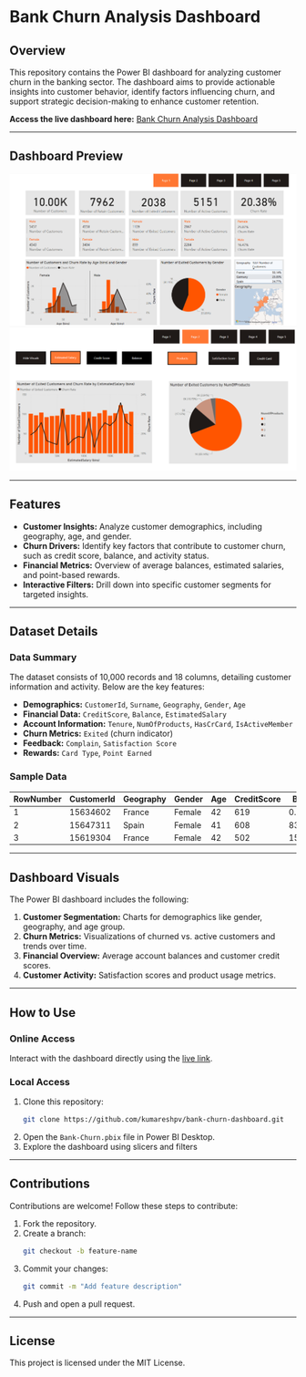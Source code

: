 # Bank Churn Analysis Dashboard

## Overview

This repository contains the Power BI dashboard for analyzing customer churn in the banking sector. The dashboard aims to provide actionable insights into customer behavior, identify factors influencing churn, and support strategic decision-making to enhance customer retention.

**Access the live dashboard here:** [Bank Churn Analysis Dashboard](https://app.powerbi.com/groups/me/reports/69407628-720e-4653-93ce-7c0df320e8bb/00416c7859a9b6b97228?experience=power-bi)

---

## Dashboard Preview

![Bank Churn Dashboard - Page 1](image.png)
![Bank Churn Dashboard - Page 2](image2.png)

---

## Features

- **Customer Insights:** Analyze customer demographics, including geography, age, and gender.
- **Churn Drivers:** Identify key factors that contribute to customer churn, such as credit score, balance, and activity status.
- **Financial Metrics:** Overview of average balances, estimated salaries, and point-based rewards.
- **Interactive Filters:** Drill down into specific customer segments for targeted insights.

---

## Dataset Details

### Data Summary
The dataset consists of 10,000 records and 18 columns, detailing customer information and activity. Below are the key features:

- **Demographics:** `CustomerId`, `Surname`, `Geography`, `Gender`, `Age`
- **Financial Data:** `CreditScore`, `Balance`, `EstimatedSalary`
- **Account Information:** `Tenure`, `NumOfProducts`, `HasCrCard`, `IsActiveMember`
- **Churn Metrics:** `Exited` (churn indicator)
- **Feedback:** `Complain`, `Satisfaction Score`
- **Rewards:** `Card Type`, `Point Earned`

### Sample Data
| RowNumber | CustomerId | Geography | Gender | Age | CreditScore | Balance  | Exited |
|-----------|------------|-----------|--------|-----|-------------|----------|--------|
| 1         | 15634602   | France    | Female | 42  | 619         | 0.00     | 1      |
| 2         | 15647311   | Spain     | Female | 41  | 608         | 83807.86 | 0      |
| 3         | 15619304   | France    | Female | 42  | 502         | 159660.8 | 1      |

---

## Dashboard Visuals

The Power BI dashboard includes the following:

1. **Customer Segmentation:** Charts for demographics like gender, geography, and age group.
2. **Churn Metrics:** Visualizations of churned vs. active customers and trends over time.
3. **Financial Overview:** Average account balances and customer credit scores.
4. **Customer Activity:** Satisfaction scores and product usage metrics.

---

## How to Use

### Online Access
Interact with the dashboard directly using the [live link](https://app.powerbi.com/groups/me/reports/69407628-720e-4653-93ce-7c0df320e8bb/00416c7859a9b6b97228?experience=power-bi).

### Local Access
1. Clone this repository:
   ```bash
   git clone https://github.com/kumareshpv/bank-churn-dashboard.git
2. Open the `Bank-Churn.pbix` file in Power BI Desktop.
3. Explore the dashboard using slicers and filters

---

## Contributions

Contributions are welcome! Follow these steps to contribute:

1. Fork the repository.
2. Create a branch:
   ```bash
   git checkout -b feature-name
3. Commit your changes:
   ```bash
   git commit -m "Add feature description"
4. Push and open a pull request.

---

## License

This project is licensed under the MIT License.


